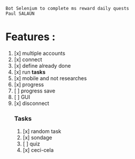     Bot Selenium to complete ms reward daily quests
    Paul SALAÜN
# Features :
1. [x] multiple accounts
2. [x] connect
3. [x] define already done
4. [x] run **tasks**
5. [x] mobile and not researches
6. [x] progress
7. [ ] progress save
8. [ ] GUI
9. [x] disconnect
    ### Tasks
   1. [x] random task
   2. [x] sondage
   3. [ ] quiz
   4. [x] ceci-cela

